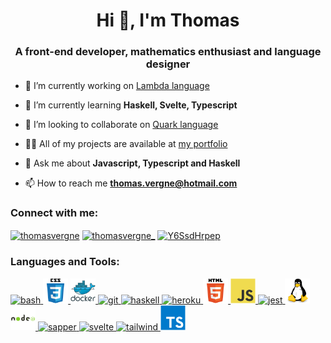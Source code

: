<h1 align="center">Hi 👋, I'm Thomas</h1>
<h3 align="center">A front-end developer, mathematics enthusiast and language designer</h3>

- 🔭 I’m currently working on [Lambda language](https://github.com/lambda-language)

- 🌱 I’m currently learning **Haskell, Svelte, Typescript**

- 👯 I’m looking to collaborate on [Quark language](https://quark-lang.dev/)

- 👨‍💻 All of my projects are available at [my portfolio](https://thomasvergne.vercel.app)

- 💬 Ask me about **Javascript, Typescript and Haskell**

- 📫 How to reach me **thomas.vergne@hotmail.com**

<h3 align="left">Connect with me:</h3>
<p align="left">
<a href="https://dev.to/thomasvergne" target="blank"><img align="center" src="https://cdn.jsdelivr.net/npm/simple-icons@3.0.1/icons/dev-dot-to.svg" alt="thomasvergne" height="30" width="40" /></a>
<a href="https://twitter.com/thomasvergne_" target="blank"><img align="center" src="https://cdn.jsdelivr.net/npm/simple-icons@3.0.1/icons/twitter.svg" alt="thomasvergne_" height="30" width="40" /></a>
<a href="https://discord.gg/Y6SsdHrpep" target="blank"><img align="center" src="https://cdn.jsdelivr.net/npm/simple-icons@3.0.1/icons/discord.svg" alt="Y6SsdHrpep" height="30" width="40" /></a>
</p>

<h3 align="left">Languages and Tools:</h3>
<p align="left"> <a href="https://www.gnu.org/software/bash/" target="_blank"> <img src="https://www.vectorlogo.zone/logos/gnu_bash/gnu_bash-icon.svg" alt="bash" width="40" height="40"/> </a> <a href="https://www.w3schools.com/css/" target="_blank"> <img src="https://raw.githubusercontent.com/devicons/devicon/master/icons/css3/css3-original-wordmark.svg" alt="css3" width="40" height="40"/> </a> <a href="https://www.docker.com/" target="_blank"> <img src="https://raw.githubusercontent.com/devicons/devicon/master/icons/docker/docker-original-wordmark.svg" alt="docker" width="40" height="40"/> </a> <a href="https://git-scm.com/" target="_blank"> <img src="https://www.vectorlogo.zone/logos/git-scm/git-scm-icon.svg" alt="git" width="40" height="40"/> </a> <a href="https://www.haskell.org/" target="_blank"> <img src="https://upload.wikimedia.org/wikipedia/commons/1/1c/Haskell-Logo.svg" alt="haskell" width="40" height="40"/> </a> <a href="https://heroku.com" target="_blank"> <img src="https://www.vectorlogo.zone/logos/heroku/heroku-icon.svg" alt="heroku" width="40" height="40"/> </a> <a href="https://www.w3.org/html/" target="_blank"> <img src="https://raw.githubusercontent.com/devicons/devicon/master/icons/html5/html5-original-wordmark.svg" alt="html5" width="40" height="40"/> </a> <a href="https://developer.mozilla.org/en-US/docs/Web/JavaScript" target="_blank"> <img src="https://raw.githubusercontent.com/devicons/devicon/master/icons/javascript/javascript-original.svg" alt="javascript" width="40" height="40"/> </a> <a href="https://jestjs.io" target="_blank"> <img src="https://www.vectorlogo.zone/logos/jestjsio/jestjsio-icon.svg" alt="jest" width="40" height="40"/> </a> <a href="https://www.linux.org/" target="_blank"> <img src="https://raw.githubusercontent.com/devicons/devicon/master/icons/linux/linux-original.svg" alt="linux" width="40" height="40"/> </a> <a href="https://nodejs.org" target="_blank"> <img src="https://raw.githubusercontent.com/devicons/devicon/master/icons/nodejs/nodejs-original-wordmark.svg" alt="nodejs" width="40" height="40"/> </a> <a href="https://sapper.svelte.dev/" target="_blank"> <img src="https://raw.githubusercontent.com/bestofjs/bestofjs-webui/master/public/logos/sapper.svg" alt="sapper" width="40" height="40"/> </a> <a href="https://svelte.dev" target="_blank"> <img src="https://upload.wikimedia.org/wikipedia/commons/1/1b/Svelte_Logo.svg" alt="svelte" width="40" height="40"/> </a> <a href="https://tailwindcss.com/" target="_blank"> <img src="https://www.vectorlogo.zone/logos/tailwindcss/tailwindcss-icon.svg" alt="tailwind" width="40" height="40"/> </a> <a href="https://www.typescriptlang.org/" target="_blank"> <img src="https://raw.githubusercontent.com/devicons/devicon/master/icons/typescript/typescript-original.svg" alt="typescript" width="40" height="40"/> </a> </p>
